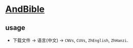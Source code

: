 # [AndBible](https://andbible.org/)

## usage

- 下载文件 → 语言(中文) → `CNVs`, `CUVs`, `ZhEnglish`, `ZhHanzi`.
